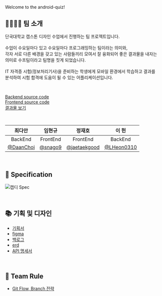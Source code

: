 Welcome to the android-quiz!

## 👨‍👩‍👧‍👦 팀 소개


단국대학교 캡스톤 디자인 수업에서 진행하는 팀 프로젝트입니다. <br><br>
수업이 수요일마다 있고 수요일마다 프로그래밍하는 팀이라는 의미와,<br> 각자 서로 다른 배경을 갖고 있는 사람들끼리 모여서 잘 융화되어 좋은 결과물을 내자는 의미로 수프팀이라고 팀명을 짓게 되었습니다.<br><br>
IT 자격증 시험(정보처리기사)을 준비하는 학생에게 모바일 환경에서 학습하고 결과를 분석하여 시험 합격에 도움이 될 수 있는 어플리케이션입니다.

<br>

[Backend source code](https://github.com/CAPSTONE-DESIGN-PROJECT-1/android-backend)   
[Frontend source code](https://github.com/CAPSTONE-DESIGN-PROJECT-1/android-frontend)  
[결과물 보기](https://drive.google.com/file/d/1aboX616yw-t7YTeq71fpxcWzQmPBKZfN/view?usp=sharing)

<br>

|최다안|임현규|정재호|이 헌|
|:-:|:-:|:-:|:-:|
|BackEnd|FrontEnd|FrontEnd|BackEnd|
|[@DaanChoi](https://github.com/DaanChoi)|[@snago9](https://github.com/snago9)|[@jaetaekgood](https://github.com/jaetaekgood)|[@LHeon0310](https://github.com/LHeon0310)|

<br>

## :page_facing_up: Specification<br>
![캡디 Spec](https://github.com/CAPSTONE-DESIGN-PROJECT-1/android-quiz/assets/104367835/bbcabd82-59cd-4afc-9b6d-06d5259de57b)
<br>

<br>

## 📚 기획 및 디자인

- [기획서](https://docs.google.com/document/d/1qxs91mA18M1cRlrovPeUy9SfoZTBpbNu5IueOlCdZOU/edit?usp=sharing)
- [figma](https://www.figma.com/file/rD5Q52zOdNznMAy31rhNLx/%EC%97%B0%EC%8A%B5%ED%8C%8C%EC%9D%BC?node-id=0-1&t=gNP7wx0hizzsNHzr-0)
- [백로그](https://docs.google.com/spreadsheets/d/1a7eGRtfVt3GFC8bngfUbwcR6yYxGr1xbmDaCisPrGf8/edit?usp=sharing)
- [erd](https://www.erdcloud.com/d/4opjZRrm2xGWB8fTP)
- [API 명세서](https://docs.google.com/spreadsheets/d/1rYAbAqoRr2cNksPed65CMWC7ZhH83osZRsvMcbxwDhA/edit#gid=2079123901)

<br>

## 🤝 Team Rule
- [Git Flow, Branch 전략](https://github.com/CAPSTONE-DESIGN-PROJECT-1/android-nangbu/wiki/Git-Flow,-Branch-%EC%84%A4%EB%AA%85)


<!--
## 📅 위클리 스크럼
| 1주차 | 2주차 | 3주차 | 4주차 | 5주차 | 6주차 | 7주차 |
|:-:|:-:|:-:|:-:|:-:|:-:|:-:|
|:page_facing_up: [0329](#)|:page_facing_up: [0405](#)|:page_facing_up: [0412](#)|:page_facing_up: [0426](#)|:page_facing_up: [05~](#)|:page_facing_up: [05~](#)|:page_facing_up: [05~](#)|


## 📅 데일리 스크럼 & 스프린트 회의록
|     | Mon | Tue | Wed | Thu | Fri |
|:-:|:-:|:-:|:-:|:-:|:-:|
|1주차|:pencil2:스크럼|:pencil2:스크럼|:page_facing_up:스프린트|:pencil2:스크럼|[:pencil2:스크럼](https://github.com/CAPSTONE-DESIGN-PROJECT-1/android-quiz/wiki/2023.04.07)|
|2주차|[:pencil2:스크럼](https://github.com/CAPSTONE-DESIGN-PROJECT-1/android-quiz/wiki/2023.04.10)|[:pencil2:스크럼](https://github.com/CAPSTONE-DESIGN-PROJECT-1/android-quiz/wiki/2023.04.11)|:page_facing_up:스프린트|:pencil2:스크럼|:pencil2:스크럼|
|3주차|:pencil2:스크럼|:pencil2:스크럼|:page_facing_up:스프린트|:pencil2:스크럼|:pencil2:스크럼|
|4주차|:pencil2:스크럼|:pencil2:스크럼|:page_facing_up:스프린트|:pencil2:스크럼|:pencil2:스크럼|
|5주차|:pencil2:스크럼|:pencil2:스크럼|:page_facing_up:스프린트|:pencil2:스크럼|:pencil2:스크럼|
|6주차|:pencil2:스크럼|:pencil2:스크럼|:page_facing_up:스프린트|:pencil2:스크럼|:pencil2:스크럼|


마크다운 문법 https://tttsss77.tistory.com/148
마크다운 이모지 https://inpa.tistory.com/entry/MarkDown-%F0%9F%93%9A-Emoji-%EC%9D%B4%EB%AA%A8%ED%8B%B0%EC%BD%98-%EC%82%AC%EC%9A%A9%ED%95%98%EA%B8%B0

-->

<br>

<br>
<!--
## 📎 템플릿 모음
- [스프린트 회의록 템플릿](https://github.com/CAPSTONE-DESIGN-PROJECT-1/android-quiz/wiki/%EC%9C%84%ED%81%B4%EB%A6%AC-%EC%8A%A4%ED%81%AC%EB%9F%BC-%ED%85%9C%ED%94%8C%EB%A6%BF)
- [데일리 스크럼 템플릿](https://github.com/CAPSTONE-DESIGN-PROJECT-1/android-quiz/wiki/%EB%8D%B0%EC%9D%BC%EB%A6%AC-%EC%8A%A4%ED%81%AC%EB%9F%BC-%ED%85%9C%ED%94%8C%EB%A6%BF)
-->
<br>
